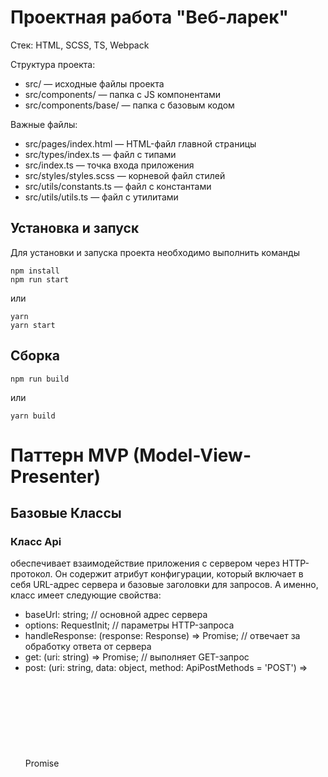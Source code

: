 # Проектная работа "Веб-ларек"

Стек: HTML, SCSS, TS, Webpack

Структура проекта:
- src/ — исходные файлы проекта
- src/components/ — папка с JS компонентами
- src/components/base/ — папка с базовым кодом

Важные файлы:
- src/pages/index.html — HTML-файл главной страницы
- src/types/index.ts — файл с типами
- src/index.ts — точка входа приложения
- src/styles/styles.scss — корневой файл стилей
- src/utils/constants.ts — файл с константами
- src/utils/utils.ts — файл с утилитами

## Установка и запуск
Для установки и запуска проекта необходимо выполнить команды

```
npm install
npm run start
```

или

```
yarn
yarn start
```
## Сборка

```
npm run build
```

или

```
yarn build
```


# Паттерн MVP (Model-View-Presenter)
## Базовые Классы

###  Класс Api 
обеспечивает взаимодействие приложения с сервером через HTTP-протокол. Он содержит атрибут конфигурации, который включает в себя URL-адрес сервера и базовые заголовки для запросов. А именно, класс имеет следующие свойства:
 - baseUrl: string; // основной адрес сервера
 - options: RequestInit; // параметры HTTP-запроса
 - handleResponse: (response: Response) => Promise<object>; // отвечает за обработку ответа от сервера
 - get: (uri: string) => Promise<object>; // выполняет GET-запрос
 - post: (uri: string, data: object, method: ApiPostMethods = 'POST') => Promise<object>; // выполняет POST-запрос
Реализовывает методы:
 - get для получения с сервера, принимающий параметр uri,
 - post для отправки данных на сервер, принимающий uri ссылку, объект данных и метод запроса, а также метод handleResponse для обработки полученного ответа от сервера в методах get и post. Конструктор класса принимает базовый URL запроса, также опции запроса и присваивает их соответствующим параметрам объекта класса.

### Класс Component
Это абстрактный базовый класс, предназначенный для создания пользовательских компонентов, взаимодействующих с элементами DOM. Основные методы включают:

 - toggleClass(element: HTMLElement, className: string, force?: boolean): меняет состояние указанного класса у элемента. Если параметр force задан, класс будет добавлен или убран в зависимости от его значения.
 - setText(element: HTMLElement, value: unknown): обновляет текстовое содержимое элемента.
 - setDisabled(element: HTMLElement, state: boolean): изменяет состояние блокировки элемента.
 - setHidden(element: HTMLElement): скрывает элемент.
 - setVisible(element: HTMLElement): делает элемент видимым.
 - setImage(element: HTMLImageElement, src: string, alt?: string): обновляет изображение и альтернативный текст для элемента.
 - render(data?: Partial<T>): HTMLElement: отвечает за рендеринг компонента, принимая необязательные данные для обновления состояния и возвращает корневой DOM-элемент.

### Класс Model
Модель представляет собой абстрактный класс для создания моделей данных, поддерживающих события. Он предназначен для управления данными и уведомления других компонентов о их изменениях.
Model:
Основной класс для создания моделей данных.
Метод emitChanges(), который уведомляет об изменениях.

> Таким образом, классы Model и Component создают основу для работы с данными и визуальными элементами веб-приложения, обеспечивая возможность управления состоянием и представлением.
   
### Класс EventEmitter
Класс EventEmitter предоставляет механизмы для управления событиями в приложении. Он включает в себя методы для добавления и удаления обработчиков событий, инициирования событий и их прослушивания. Основные характеристики:

Свойство _events: структура данных (Map), в которой хранятся события и соответствующие подписчики (Set).
Методы:

 - on<T extends object>(eventName: EventName, callback: (event: T) => void): регистрирует обработчик для указанного события.
 - off(eventName: EventName, callback: Subscriber): отменяет регистрацию обработчика для события.
 - emit<T extends object>(eventName: string, data?: T): инициирует событие с заданными данными, вызывая все зарегистрированные обработчики для этого события.
 - onAll(callback: (event: EmitterEvent) => void): устанавливает глобальный обработчик для всех событий.
 - offAll(): очищает все обработчики, сбрасывая карту _events.
 - trigger<T extends object>(eventName: string, context?: Partial<T>): возвращает функцию, которая вызывает emit для определённого события с контекстом.



## Классы слоя данных
### Класс LarekApi 
наследует функциональность класса Api. В его конструктор передаются два параметра: URL CDN и базовый URL.
LarekApi предназначен для работы с API приложения и загрузки данных о товарах и списках товаров. Он учитывает расположение CDN для корректного указания путей к изображениям товаров, обеспечивая взаимодействие с внешними сервисами и источниками данных. LarekApi содержит единственное доступное только для чтения свойство cdn и следующие методы:
 - getProductItem(id: string): Promise<ICard>: Данный метод получает данные о товаре по его идентификатору (id) и возвращает объект с данными о товаре (ICard), включая путь к изображению, который представляет собой полный URL, построенный на основе CDN и пути к изображению.
 - getCardList(): Promise<ICard[]>: Этот метод получает список товаров из API и возвращает массив объектов с данными о товарах (ICard[]), включая полные URL-адреса изображений товаров, сформированные на основе CDN и путей к изображениям.
 - orderProducts(order: IOrder): Данный метод выполняет отправку заказа на сервер. Он принимает объект order типа IOrder, который содержит информацию о заказе, и затем выполняет POST-запрос к серверу, отправляя этот объект.

### Класс AppState
, наследующий от класса Model, управляет состоянием приложения, включая информацию о заказах, каталогах товаров, ошибках форм, карточках для превью и корзине. Он включает в себя следующие свойства и методы:
 - Свойства:

	 - items: ICard[] — массив всех доступных товаров.
	 - catalog: ICard[] — массив, представляющий каталог товаров.
	 - basket: ICard[] — массив, представляющий корзину покупок.
	 - preview: string | null — идентификатор товара для предварительного просмотра (может быть null).
	 - order: IOrder — объект, содержащий информацию о текущем заказе (email, телефон, адрес, способ оплаты, общая стоимость и перечень товаров).


 - Методы:
	 - setItems(items: ICard[]): ICard[] — обновляет список отображаемых товаров.
	 - setPreview(item: ICard): void — устанавливает товар для предварительного просмотра.
	 - addToBasket(item: ICard): void — добавляет товар в корзину.
	 - removeItem(id: string): void — удаляет товар из корзины по идентификатору.
	 - getTotal(): number — вычисляет общую стоимость товаров в корзине.
	 - validatePaymentForm(): boolean — проверяет, есть ли ошибки в форме оплаты, и генерирует соответствующие события.
	 - validateContactsForm(): boolean — проверяет форму контактных данных на ошибки и генерирует соответствующие события.
	 - isItemSelected(item: ICard): boolean — проверяет, выбран ли указанный товар.
	 - setAddress(value: string): void — устанавливает адрес доставки.
	 - setPaymentMethod(method: string): void — устанавливает способ оплаты.
	 - setContacts(field: keyof IContact, value: string): void — устанавливает значение указанного поля контактных данных с проверкой формы.
	 - setOrderData(): void — формирует данные заказа на основе элементов в корзине и их общей стоимости.
	 - clearOrderForm(): void — очищает данные формы заказа.
	 - clearOrder(): void — очищает корзину и всю информацию о заказе.

### Form
абстрактный класс, отвечающий за создание экземпляра формы, обрабатывает ввод данных от пользователя и демонстрирует сообщения об ошибках. Он принимает два параметра: container (HTML-элемент формы) и events (объект для обработки событий). Класс предоставляет следующие методы и свойства:


 - valid: свойство, управляющее доступностью кнопки отправки формы.
 - errors: свойство для установки сообщений об ошибках.
 - render(state: Partial<T> & IForm): метод, который отображает форму с учетом переданного состояния.
Кроме того, в классе реализованы внутренние методы для обработки событий ввода данных и отправки формы. Эти методы генерируют соответствующие события, позволяя другим частям приложения реагировать на изменения в форме.




## Классы слоя отображения
### Класс Modal
предназначен для управления модальными окнами в приложении. Он предоставляет методы для открытия, закрытия и обновления содержимого модального окна, а также обеспечивает обработку различных событий. Внутри класса имеются следующие свойства: _content, которое хранит текущее содержимое модального окна, и closeButton, отвечающее за кнопку закрытия окна. Класс включает в себя следующие ключевые методы:

 - openModal(): этот метод открывает модальное окно;
 - closeModal(): закрывает модальное окно, реагируя на нажатие на оверлей или кнопку закрытия;
 - render(changeButton): отвечает за отображение содержимого модального окна, в зависимости от контекста его вызова — будь то карточка товара или корзина покупок;
 - setter content: позволяет установить содержимое модального окна, заменяя текущее значение свойства _content на переданный HTML-элемент value.
Этот класс предоставляет гибкий и удобный способ работы с модальными окнами, позволяя разработчикам легко внедрять их в интерфейс приложения.

### Класс Basket
предназначен для управления корзиной покупок в приложении, обеспечивая функционал добавления и удаления товаров, а также отображение их в списке. Он включает три основных свойства: _list, представляющий собой HTML-элемент, в который будут помещены товары; _total, элемент для вывода общей стоимости товаров; и _button, HTML-кнопка, предназначенная для выполнения различных действий с корзиной.
Класс имеет следующие методы:

 - set items(items: HTMLElement[]): этот метод устанавливает элементы корзины. Если переданный массив items пуст, он отображает сообщение о том, что корзина пуста. В противном случае он обновит содержимое списка с помощью переданных элементов, заменяя предыдущее содержимое.

 - set total(total: number): void: метод, который устанавливает общую сумму всех товаров в корзине.

### Класс BasketItem 
представляет отдельный товар в корзине покупок и обеспечивает отображение информации о нем, а также выполнение различных действий. Он включает в себя свойства и методы, такие как:

 - set counter(value: string): void: устанавливает значение счетчика для данного товара.
 - set title(value: string): void: устанавливает название товара.
 - set price(value: string): void: устанавливает цену товара.

### Класс Card
предназначен для управления карточками в приложении. Он позволяет настраивать различные атрибуты карточек, включая уникальный идентификатор, заголовок, цену, изображение, описание и категорию. Класс обеспечивает методы для взаимодействия с карточками и их элементами.

 - Обязательные свойства:
	 - _id: Уникальный идентификатор карточки.
	 - _title: Заголовок карточки.
	 - _price: Цена карточки.
 - Опциональные свойства:
	 - _description: Описание карточки.
	 - _image: Изображение, связанное с карточкой.
	 - _category: Категория, к которой принадлежит карточка.
	 - _button: Опциональный элемент кнопки.
	 - _categoryColor: Карта (Map), сопоставляющая категории с соответствующими стилями.
Класс реализует геттеры и сеттеры для работы с данными свойствами.

### Класс PaymentForm
PaymentForm – это специализированная форма для управления данными о платеже. Она наследует функциональность базового класса Form и предлагает дополнительные возможности для настройки кнопок выбора методов оплаты и обработки полей, связанных с адресом доставки.

 - Свойства:
	 - container: HTML-элемент, который представляет форму данных о платеже.
	 - events: Объект, предназначенный для работы с событиями в форме.
 - Методы:
	 - set address(value: string): Устанавливает значение поля для адреса доставки.
	 - setPaymentButton(name: string): Активирует состояние для кнопок, отвечающих за выбор метода оплаты.
### Класс ContactsForm
ContactsForm – это специализированная форма, предназначенная для управления контактными данными заказа. Она также наследует класс Form и предоставляет функционал, необходимый для работы с контактной информацией пользователя.

 - Свойства:
	 - container: HTML-элемент формы, содержащей контактные данные.
	 - events: Объект для управления событиями в форме.
 - Методы:
	 - set phone(value: string): Устанавливает значение поля для телефона.
	 - set email(value: string): Устанавливает значение поля для электронной почты.

### Класс Page 
Этот компонент предназначен для управления аспектами страницы в приложении, включая настройку списка продуктов, блокировку и разблокировку страницы, а также обработку событий, связанных с корзиной. 

 - Свойства:
	 - _cardList: элемент списка карточек продуктов (HTMLElement), где отображаются доступные товары.
	 - _basket: элемент корзины (HTMLElement) в заголовке страницы, отражающий текущее состояние корзины.
	 - _basket_counter: элемент, показывающий количество товаров, находящихся в корзине.
	 - _pageWrapper: элемент обертки страницы (HTMLElement), который может быть заблокирован для предотвращения взаимодействия пользователя.
 - Методы класса:
	 - set productList(items: HTMLElement[]): этот метод заменяет содержимое списка карточек продуктов на переданные элементы, обновляя отображение товаров.
	 - set locked(value: boolean): метод для установки состояния блокировки страницы, что позволяет управлять доступом к элементам интерфейса.
### Класс Success
Этот компонент служит для отображения сообщения об успешном завершении какой-либо операции или процесса. Он наследует свойства класса Component и предлагает возможность закрытия сообщения, а также отображает общую сумму операции. Компонент не содержит методов, но включает в себя следующие свойства:

 - container: HTML-элемент, в который рендерится сообщение о завершении операции, информируя пользователя об успехе.
 - actions: объект, представляющий действия, доступные пользователю при взаимодействии с сообщением (например, возможность закрыть уведомление).
 - total: общая сумма операции, которая отображается в сообщении, предоставляя ясное понимание проведенной транзакции.

# Слой Presenter
Слой Presenter в проекте представлен файлом index.ts и реализует свою функциональность через объект класса EventEmitter, который связывает данные и визуальное отображение, инициализируя различные события.
Вот список событий, которые могут быть инициированы:

 - items:change — Это событие срабатывает при изменении массива товаров. Оно вызывает сеттер объекта класса Page и инициирует рендеринг карточек товаров в галерее.

 - card:select — Это событие активируется при клике на карточку товара, получая информацию о выбранном товаре для отображения в модальном окне.

 - preview:changed — При получении данных о конкретном товаре по его идентификатору с сервера, это событие открывает модальное окно и рендерит карточку товара.

 - item:add — Срабатывает при нажатии кнопки "Купить" и добавляет информацию о выбранном товаре в корзину.

 - item:remove — Это событие срабатывает при нажатии кнопки удаления товара из корзины и удаляет товар и его данные.

 - modal:open — Открывает модальное окно при взаимодействии с соответствующей областью, а также блокирует прокрутку страницы.

 - modal:close — Закрывает модальное окно и отключает блокировку прокрутки страницы.

 - order:open — Инициируется клацанием на кнопку "оформить" в корзине, переключая содержимое модального окна на первую вкладку оформления заказа.

 - contacts:open — Переключает содержимое модального окна на форму для ввода контактных данных.

 - contacts:submit — Переключает содержимое модального окна на заглушку с сообщением о успешном выполнении заказа, как ответ на отправку формы.

 - basket:open — Это событие срабатывает при клике на иконку корзины, открывая модальное окно с отображением добавленных товаров. Также инициирует проверку на наличие товаров: в случае пустой корзины кнопка оформления заказа становится неактивной.

 - basketList:changed — Вызывается при изменении содержимого корзины (добавлениях или удалениях товаров).

 - paymentMethod:changed — Активируется при выборе одного из методов оплаты товара.

 - formErrors:change — Срабатывает при изменении состояния ошибок в форме.

 - /^contacts..*:change/ — Вызывается при изменении значений в полях формы контактных данных.

 - /^order..*:change/ — Вызывается при изменении значений в полях формы оформления заказа.

Таким образом, слой Presenter обеспечивает управление взаимодействием между данными и пользовательским интерфейсом, инициируя определенные события, которые позволяют обновлять отображение и обрабатывать действия пользователей.
Презентер служит связующим звеном между моделью и представлением. Он обрабатывает пользовательский ввод, взаимодействует с моделью и обновляет представление на основе данных.
Реализовано с помощью отдельных классов или методов в классах, таких как Form, Basket, OrderPayments, и OrderContacts, которые взаимодействуют с AppState и обновляют View в соответствии с бизнес-логикой. 
Например, эти классы могут:
 - Инициировать валидацию данных, обрабатывая ввод пользователя и взаимодействуя с AppState для выполнения методов validateOrder(), setOrderField().
 - Отправлять данные заказа на сервер через методы класса LarekApi и обновлять представление в случае успешного оформления заказа.
 - Обновлять состояние формы (отображение ошибок, управлять кнопками), опираясь на данные из AppState.


# Основные типы данных


- Перечисление категорий
```
export enum Category {
	'софт-скил',
	'другое',
	'дополнительное',
	'кнопка',
	'хард-скил',
}
```

- Интерфейс, описывающий карточку товара:
```
export interface ICardItem {
	id: string;
	title: string;
	description?: string;
	image?: string;
	category?: Category;
	price: number | null;
	buttonName?: string;
}
```

- Интерфейс описывает структуру объекта, который содержит список карточек товаров. 
```
export interface ICardList {
	total: number;
	items: ICardItem[];
}
```

- Интерфейс определяет структуру контактной информации, необходимой для оформления заказа. 
```
export interface IOrderContacts {
	email: string;
	phone: string;
}
```

- Интерфейс описывает структуру информации о платеже, связанной с заказом.
```
export interface IOrderPayments {
	payment: string;
	address: string;
}
```

- Интерфейс объединяет информацию о контактах и платежах, создавая полную структуру для заказа.
```
export interface IOrder extends IOrderContacts, IOrderPayments {
	total: number;
	items: string[];
}
```

- Интерфейс описывает структуру объекта, который возвращается после успешного оформления заказа.
```
export interface IOrderResult {
	id: string;
	total: number;
}
```

Интерфейс для класса AppState, описывает состояние приложения и управляет данными:
```
export interface IAppState {
	basket: ICardItem[];
	catalog: ICardItem[];
	preview: string | null;
	order: IOrder | null;
}
```

Получив массив карточек с сервера, мы отображаем их в галерее по событию. При клике на карточку открывается модальное окно с её данными. Если нажать кнопку "В корзину", товар добавляется или удаляется из неё, если он уже присутствует. Модальное окно можно закрыть, кликнув вне его области или на крестик. При оформлении заказа открывается новое модальное окно для выбора способа оплаты и указания адреса доставки. Если какие-то поля не заполнены, переход к следующему шагу блокируется. Затем заполняются поля для указания электронной почты и телефона. Если ошибок нет, заказ отправляется на сервер. При успешной отправке появляется модальное окно с уведомлением об успешном оформлении заказа и сумме покупки, а корзина очищается.
